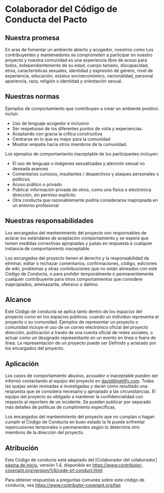 # Colaborador del Código de Conducta del Pacto

## Nuestra promesa

En aras de fomentar un ambiente abierto y acogedor, nosotros como
Los contribuyentes y mantenedores se comprometen a participar en nuestro proyecto y
nuestra comunidad es una experiencia libre de acoso para todos, independientemente de su edad, cuerpo
tamaño, discapacidad, etnia, características sexuales, identidad y expresión de género,
nivel de experiencia, educación, estatus socioeconómico, nacionalidad, personal
apariencia, raza, religión o identidad y orientación sexual.

## Nuestras normas

Ejemplos de comportamiento que contribuyen a crear un ambiente positivo.
incluir:

* Uso de lenguaje acogedor e inclusivo
* Ser respetuoso de los diferentes puntos de vista y experiencias.
* Aceptando con gracia la crítica constructiva
* Centrarse en lo que es mejor para la comunidad
* Mostrar empatía hacia otros miembros de la comunidad.

Los ejemplos de comportamiento inaceptable de los participantes incluyen:

* El uso de lenguaje o imágenes sexualizadas y atención sexual no deseada
 avances
* Comentarios curiosos, insultantes / despectivos y ataques personales o políticos.
* Acoso público o privado
* Publicar información privada de otros, como una física o electrónica
 dirección, sin permiso explícito
* Otra conducta que razonablemente podría considerarse inapropiada en un
 entorno profesional

## Nuestras responsabilidades

Los encargados del mantenimiento del proyecto son responsables de aclarar los estándares de aceptación
comportamiento y se espera que tomen medidas correctivas apropiadas y justas en
respuesta a cualquier instancia de comportamiento inaceptable.

Los encargados del proyecto tienen el derecho y la responsabilidad de eliminar, editar o
rechazar comentarios, confirmaciones, código, ediciones de wiki, problemas y otras contribuciones
que no están alineados con este Código de Conducta, o para prohibir temporalmente o
permanentemente cualquier contribuyente para otros comportamientos que considere inapropiados,
amenazante, ofensivo o dañino.

## Alcance

Este Código de conducta se aplica tanto dentro de los espacios del proyecto como en los espacios públicos.
cuando un individuo representa el proyecto o su comunidad. Ejemplos de
representar un proyecto o comunidad incluye el uso de un correo electrónico oficial del proyecto
dirección, publicación a través de una cuenta oficial de redes sociales, o actuar como un designado
representante en un evento en línea o fuera de línea. La representación de un proyecto puede ser
Definido y aclarado por los encargados del proyecto.

## Aplicación

Los casos de comportamiento abusivo, acosador o inaceptable pueden ser
informó contactando al equipo del proyecto en david@netlify.com. Todas
las quejas serán revisadas e investigadas y darán como resultado una respuesta que
se considera necesario y apropiado a las circunstancias. El equipo del proyecto es
obligado a mantener la confidencialidad con respecto al reportero de un incidente.
Se pueden publicar por separado más detalles de políticas de cumplimiento específicas.

Los encargados del mantenimiento del proyecto que no cumplan o hagan cumplir el Código de Conducta en buen estado
la fe puede enfrentar repercusiones temporales o permanentes según lo determine otro
miembros de la dirección del proyecto.

## Atribución

Este Código de conducta está adaptado del [Colaborador del colaborador] [página de inicio], versión 1.4,
disponible en https://www.contributor-covenant.org/version/1/4/code-of-conduct.html

[página de inicio]: https://www.contributor-covenant.org

Para obtener respuestas a preguntas comunes sobre este código de conducta, vea
https://www.contributor-covenant.org/faq